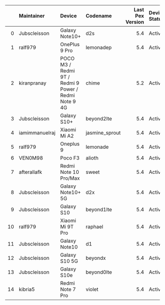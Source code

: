 |    | Maintainer     | Device                                               | Codename       |   Last Pex Version | Device Status   |
|---:|:---------------|:-----------------------------------------------------|:---------------|-------------------:|:----------------|
|  0 | Jubscleisson   | Galaxy Note10+                                       | d2s            |                5.4 | Active          |
|  1 | ralf979        | OnePlus 9 Pro                                        | lemonadep      |                5.4 | Active          |
|  2 | kiranpranay    | POCO M3 / Redmi 9T / Redmi 9 Power / Redmi Note 9 4G | chime          |                5.2 | Active          |
|  3 | Jubscleisson   | Galaxy S10+                                          | beyond2lte     |                5.4 | Active          |
|  4 | iamimmanuelraj | Xiaomi Mi A2                                         | jasmine_sprout |                5.4 | Active          |
|  5 | ralf979        | Oneplus 9                                            | lemonade       |                5.4 | Active          |
|  6 | VEN0M98        | Poco F3                                              | alioth         |                5.4 | Active          |
|  7 | afterallafk    | Redmi Note 10 Pro/Max                                | sweet          |                5.4 | Active          |
|  8 | Jubscleisson   | Galaxy Note10+ 5G                                    | d2x            |                5.4 | Active          |
|  9 | Jubscleisson   | Galaxy S10                                           | beyond1lte     |                5.4 | Active          |
| 10 | ralf979        | Xiaomi Mi 9T Pro                                     | raphael        |                5.4 | Active          |
| 11 | Jubscleisson   | Galaxy Note10                                        | d1             |                5.4 | Active          |
| 12 | Jubscleisson   | Galaxy S10 5G                                        | beyondx        |                5.4 | Active          |
| 13 | Jubscleisson   | Galaxy S10e                                          | beyond0lte     |                5.4 | Active          |
| 14 | kibria5        | Redmi Note 7 Pro                                     | violet         |                5.4 | Active          |